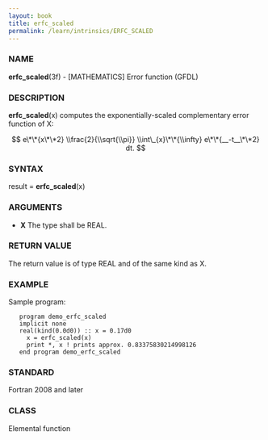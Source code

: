```yaml
---
layout: book
title: erfc_scaled
permalink: /learn/intrinsics/ERFC_SCALED
---
```

### NAME

__erfc\_scaled__(3f) - \[MATHEMATICS\] Error function
(GFDL)

### DESCRIPTION

__erfc\_scaled__(x) computes the exponentially-scaled complementary
error function of X:

$$ e\*\*{x\*\*2} \\frac{2}{\\sqrt{\\pi}} \\int\_{x}\*\*{\\infty}
e\*\*{__-t__\*\*2} dt. $$

### SYNTAX

result = __erfc\_scaled__(x)

### ARGUMENTS

  - __X__
    The type shall be REAL.

### RETURN VALUE

The return value is of type REAL and of the same kind as X.

### EXAMPLE

Sample program:

```
   program demo_erfc_scaled
   implicit none
   real(kind(0.0d0)) :: x = 0.17d0
     x = erfc_scaled(x)
     print *, x ! prints approx. 0.83375830214998126
   end program demo_erfc_scaled
```

### STANDARD

Fortran 2008 and later

### CLASS

Elemental function
